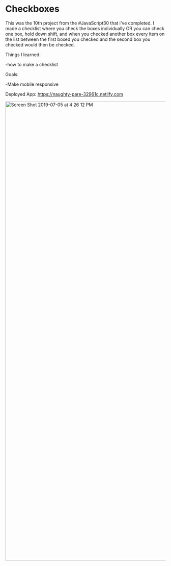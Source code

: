 # Checkboxes

This was the 10th project from the #JavaScript30 that i've completed. I made a checklist where you check the boxes individually OR you can check one box, hold down shift, and when you checked another box every item on the list between the first boxed you checked and the second box you checked would then be checked. 

Things I learned:

-how to make a checklist

Goals:

-Make mobile responsive

Deployed App: https://naughty-pare-32961c.netlify.com

<img width="1440" alt="Screen Shot 2019-07-05 at 4 26 12 PM" src="https://user-images.githubusercontent.com/29503790/60743935-a87d8600-9f41-11e9-85bc-07e50fc3538f.png">
